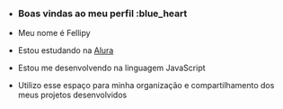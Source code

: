 - ### Boas vindas ao meu perfil :blue_heart

- Meu nome é Fellipy

- Estou estudando na [Alura](https://www.alura.com.br)
- Estou me desenvolvendo na linguagem JavaScript
- Utilizo esse espaço para minha organização e compartilhamento dos meus projetos desenvolvidos

